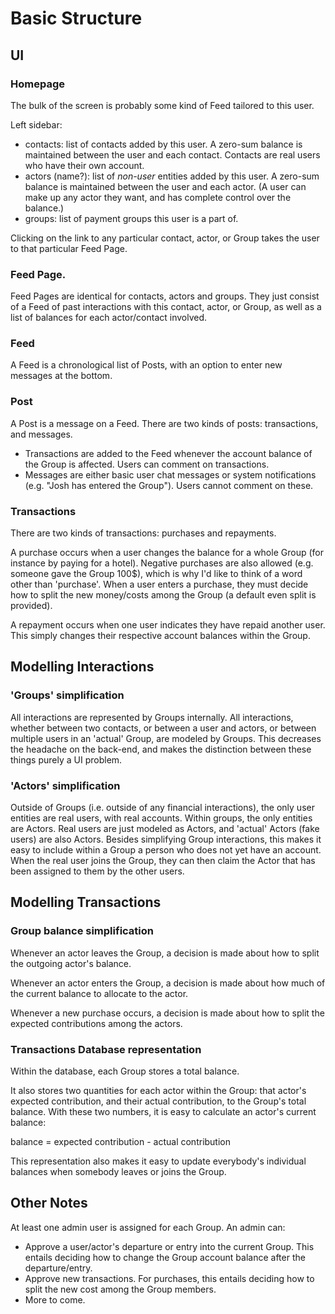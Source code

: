 Basic Structure
=======

UI
-----------
 
### Homepage

The bulk of the screen is probably some kind of Feed tailored to this user.

Left sidebar:
 * contacts: list of contacts added by this user. A zero-sum balance is maintained between the user and each contact. Contacts are real users who have their own account.
 * actors (name?): list of *non-user* entities added by this user. A zero-sum balance is maintained between the user and each actor. (A user can make up any actor they want, and has complete control over the balance.)
 * groups: list of payment groups this user is a part of. 

Clicking on the link to any particular contact, actor, or Group takes the user to that particular Feed Page.


### Feed Page.

Feed Pages are identical for contacts, actors and groups. They just consist of a Feed of past interactions with this contact, actor, or Group, as well as a list of balances for each actor/contact involved.


### Feed

A Feed is a chronological list of Posts, with an option to enter new messages at the bottom.


### Post

A Post is a message on a Feed. There are two kinds of posts: transactions, and messages. 
  * Transactions are added to the Feed whenever the account balance of the Group is affected. Users can comment on transactions. 
  * Messages are either basic user chat messages or system notifications (e.g. "Josh has entered the Group"). Users cannot comment on these.

### Transactions

There are two kinds of transactions: purchases and repayments. 

A purchase occurs when a user changes the balance for a whole Group (for instance by paying for a hotel). Negative purchases are also allowed (e.g. someone gave the Group 100$), which is why I'd like to think of a word other than 'purchase'. When a user enters a purchase, they must decide how to split the new money/costs among the Group (a default even split is provided).

A repayment occurs when one user indicates they have repaid another user. This simply changes their respective account balances within the Group.



Modelling Interactions
---------------------

### 'Groups' simplification

All interactions are represented by Groups internally. All interactions, whether between two contacts, or between a user and actors, or between multiple users in an 'actual' Group, are modeled by Groups. This decreases the headache on the back-end, and makes the distinction between these things purely a UI problem.


### 'Actors' simplification

Outside of Groups (i.e. outside of any financial interactions), the only user entities are real users, with real accounts. Within groups, the only entities are Actors. Real users are just modeled as Actors, and 'actual' Actors (fake users) are also Actors. Besides simplifying Group interactions, this makes it easy to include within a Group a person who does not yet have an account. When the real user joins the Group, they can then claim the Actor that has been assigned to them by the other users.


Modelling Transactions
---------------------

### Group balance simplification

Whenever an actor leaves the Group, a decision is made about how to split the outgoing actor's balance.

Whenever an actor enters the Group, a decision is made about how much of the current balance to allocate to the actor.

Whenever a new purchase occurs, a decision is made about how to split the expected contributions among the actors.


### Transactions Database representation

Within the database, each Group stores a total balance. 

It also stores two quantities for each actor within the Group: that actor's expected contribution, and their actual contribution, to the Group's total balance. With these two numbers, it is easy to calculate an actor's current balance:

  balance = expected contribution - actual contribution

This representation also makes it easy to update everybody's individual balances when somebody leaves or joins the Group.


Other Notes
------------

At least one admin user is assigned for each Group. An admin can:
  * Approve a user/actor's departure or entry into the current Group. This entails deciding how to change the Group account balance after the departure/entry. 
  * Approve new transactions. For purchases, this entails deciding how to split the new cost among the Group members. 
  * More to come.
